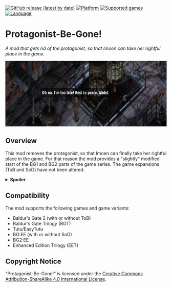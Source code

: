 [![GitHub release (latest by date)](https://img.shields.io/github/v/release/Argent77/A7-Protagonist-Be-Gone?color=darkred&include_prereleases&label=latest%20release)](https://github.com/Argent77/A7-Protagonist-Be-Gone/releases/latest)
[![Platform](https://img.shields.io/static/v1?label=platform&message=Windows%20%7C%20macOS%20%7C%20Linux%20%7C%20Project%20Infinity&color=informational)](https://github.com/Argent77/A7-Protagonist-Be-Gone/releases/latest)
[![Supported games](https://img.shields.io/static/v1?label=supported%20games&message=BG2%20%7C%20BGT%20%7C%20Tutu%20%7C%20BG%3AEE%20%7C%20BG2%3AEE%20%7C%20EET&color=indigo)](https://github.com/Argent77/A7-Protagonist-Be-Gone)
[![Language](https://img.shields.io/static/v1?label=language&message=English%20%7C%20French%20%7C%20German%20%7C%20Russian&color=limegreen)](https://github.com/Argent77/A7-Protagonist-Be-Gone)

# Protagonist-Be-Gone!
*A mod that gets rid of the protagonist, so that Imoen can take her rightful place in the game.*

<img src="https://raw.githubusercontent.com/Argent77/A7-Protagonist-Be-Gone/master/logo.jpg" width="712" height="204" />

## Overview

This mod removes the protagonist, so that Imoen can finally take her rightful place in the game. For that reason the mod provides a "slightly" modified start of the BG1 and BG2 parts of the game series. The game expansions (ToB and SoD) have not been altered.

<details>
<summary><strong>Spoiler</strong></summary>
The mod is primarily meant as a joke, since many players complained in the past about Imoen being reduced to a side kick in Charname's adventures.<br />
<br />
It should <em>not</em> be installed for a serious walkthrough.
</details>

## Compatibility

The mod supports the following games and game variants:
- Baldur's Gate 2 (with or without ToB)
- Baldur's Gate Trilogy (BGT)
- Tutu/EasyTutu
- BG:EE (with or without SoD)
- BG2:EE
- Enhanced Edition Trilogy (EET)

## Copyright Notice

"Protagonist-Be-Gone!" is licensed under the [Creative Commons Attribution-ShareAlike 4.0 International License](http://creativecommons.org/licenses/by-sa/4.0/).
